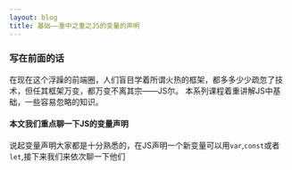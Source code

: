 ```yaml
---
layout: blog
title: 基础——重中之重之JS的变量的声明
---
```


### 写在前面的话

在现在这个浮躁的前端圈，人们盲目学着所谓火热的框架，都多多少少疏忽了技术，但任其框架万变，都万变不离其宗——JS尔。
本系列课程着重讲解JS中基础，一些容易忽略的知识。

#### 本文我们重点聊一下JS的变量声明

说起变量声明大家都是十分熟悉的，在JS声明一个新变量可以用`var`,`const`或者`let`,接下来我们来依次聊一下他们




    
